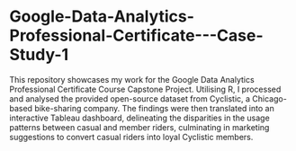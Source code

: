 # Google-Data-Analytics-Professional-Certificate---Case-Study-1
This repository showcases my work for the Google Data Analytics Professional Certificate Course Capstone Project. Utilising R, I processed and analysed the provided open-source dataset from Cyclistic, a Chicago-based bike-sharing company. The findings were then translated into an interactive Tableau dashboard, delineating the disparities in the usage patterns between casual and member riders, culminating in marketing suggestions to convert casual riders into loyal Cyclistic members.
